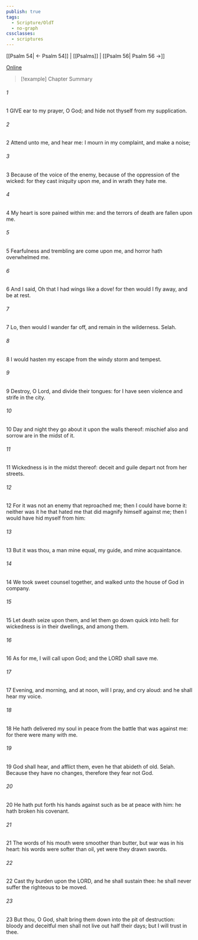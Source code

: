 ```yaml
---
publish: true
tags:
  - Scripture/OldT
  - no-graph
cssclasses:
  - scriptures
---
```

[[Psalm 54| ← Psalm 54]] | [[Psalms]] | [[Psalm 56| Psalm 56 →]]

[Online](https://churchofjesuschrist.org/study/scriptures/ot/ps/55?lang=eng)

>[!example] Chapter Summary
>
###### 1
1 GIVE ear to my prayer, O God; and hide not thyself from my supplication.
###### 2
2 Attend unto me, and hear me: I mourn in my complaint, and make a noise;
###### 3
3 Because of the voice of the enemy, because of the oppression of the wicked: for they cast iniquity upon me, and in wrath they hate me.
###### 4
4 My heart is sore pained within me: and the terrors of death are fallen upon me.
###### 5
5 Fearfulness and trembling are come upon me, and horror hath overwhelmed me.
###### 6
6 And I said, Oh that I had wings like a dove!  for then would I fly away, and be at rest.
###### 7
7 Lo, then would I wander far off, and remain in the wilderness.  Selah.
###### 8
8 I would hasten my escape from the windy storm and tempest.
###### 9
9 Destroy, O Lord, and divide their tongues: for I have seen violence and strife in the city.
###### 10
10 Day and night they go about it upon the walls thereof: mischief also and sorrow are in the midst of it.
###### 11
11 Wickedness is in the midst thereof: deceit and guile depart not from her streets.
###### 12
12 For it was not an enemy that reproached me; then I could have borne it: neither was it he that hated me that did magnify himself against me; then I would have hid myself from him:
###### 13
13 But it was thou, a man mine equal, my guide, and mine acquaintance.
###### 14
14 We took sweet counsel together, and walked unto the house of God in company.
###### 15
15 Let death seize upon them, and let them go down quick into hell: for wickedness is in their dwellings, and among them.
###### 16
16 As for me, I will call upon God; and the LORD shall save me.
###### 17
17 Evening, and morning, and at noon, will I pray, and cry aloud: and he shall hear my voice.
###### 18
18 He hath delivered my soul in peace from the battle that was against me: for there were many with me.
###### 19
19 God shall hear, and afflict them, even he that abideth of old.  Selah.  Because they have no changes, therefore they fear not God.
###### 20
20 He hath put forth his hands against such as be at peace with him: he hath broken his covenant.
###### 21
21 The words of his mouth were smoother than butter, but war was in his heart: his words were softer than oil, yet were they drawn swords.
###### 22
22 Cast thy burden upon the LORD, and he shall sustain thee: he shall never suffer the righteous to be moved.
###### 23
23 But thou, O God, shalt bring them down into the pit of destruction: bloody and deceitful men shall not live out half their days; but I will trust in thee.



